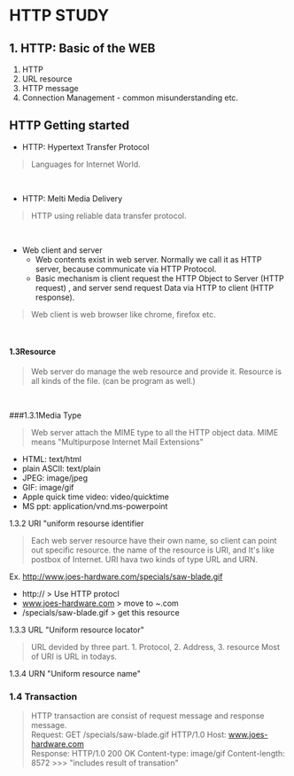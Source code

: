 # HTTP STUDY


## 1. HTTP: Basic of the WEB

1. HTTP 
2. URL resource
3. HTTP message
4. Connection Management - common misunderstanding etc.



## HTTP Getting started 

* HTTP: Hypertext Transfer Protocol
> Languages for Internet World.
<p>&nbsp;</p>

* HTTP: Melti Media Delivery 
> HTTP using reliable data transfer protocol.
<p>&nbsp;</p>

* Web client and server
    * Web contents exist in web server. Normally we call it as HTTP server, because communicate via HTTP Protocol.
    * Basic mechanism is client request the HTTP Object to Server (HTTP request) , and server send request Data via HTTP  to client (HTTP response).
> Web client is web browser like chrome, firefox etc.
<p>&nbsp;</p>

#### 1.3Resource
> Web server do manage the web resource and provide it. Resource is all kinds of the file. (can be program as well.)
<p>&nbsp;</p>
###1.3.1Media Type


> Web server attach the MIME type to all the HTTP object data. MIME means "Multipurpose Internet Mail Extensions" <br />


* HTML: text/html
* plain ASCII: text/plain
* JPEG: image/jpeg
* GIF: image/gif
* Apple quick time video: video/quicktime
* MS ppt: application/vnd.ms-powerpoint

1.3.2 URI "uniform resourse identifier
> Each web server resource have their own name, so client can point out specific resource. the name of the resource is URI, and It's like postbox of Internet. URI hava two kinds of type URL and URN. <br />

Ex. http://www.joes-hardware.com/specials/saw-blade.gif<br />
* http:// > Use HTTP protocl
* www.joes-hardware.com > move to ~.com
* /specials/saw-blade.gif > get this resource <br />

1.3.3 URL "Uniform resource locator"
> URL devided by three part. 1. Protocol, 2. Address, 3. resource
> Most of URI is URL in todays. <br />

1.3.4 URN "Uniform resource name" <br />

### 1.4 Transaction
> HTTP transaction are consist of request message and response message.<br />
> Request: GET /specials/saw-blade.gif HTTP/1.0 Host: www.joes-hardware.com<br />
> Response: HTTP/1.0 200 OK Content-type: image/gif Content-length: 8572 >>> "includes result of transation"<br />









